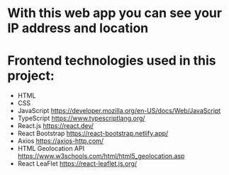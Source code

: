 # With this web app you can see your IP address and location

# Frontend technologies used in this project:
- HTML
- CSS
- JavaScript https://developer.mozilla.org/en-US/docs/Web/JavaScript
- TypeScript https://www.typescriptlang.org/
- React.js https://react.dev/
- React Bootstrap https://react-bootstrap.netlify.app/
- Axios https://axios-http.com/
- HTML Geolocation API https://www.w3schools.com/html/html5_geolocation.asp
- React LeaFlet https://react-leaflet.js.org/